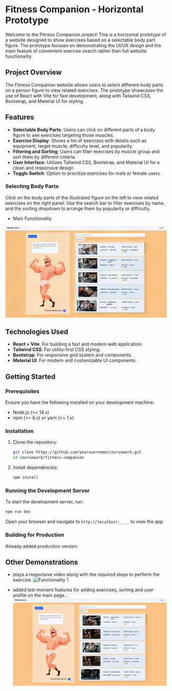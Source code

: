 # Fitness Companion - Horizontal Prototype

Welcome to the Fitness Companion project! This is a horizontal prototype of a website designed to show exercises based on a selectable body part figure. The prototype focuses on demonstrating the UI/UX design and the main feature of convenient exercise search rather than full website functionality.

## Project Overview

The Fitness Companion website allows users to select different body parts on a person figure to view related exercises. The prototype showcases the use of React with Vite for fast development, along with Tailwind CSS, Bootstrap, and Material UI for styling.

## Features

- **Selectable Body Parts**: Users can click on different parts of a body figure to see exercises targeting those muscles.
- **Exercise Display**: Shows a list of exercises with details such as equipment, target muscle, difficulty level, and popularity.
- **Filtering and Sorting**: Users can filter exercises by muscle group and sort them by different criteria.
- **User Interface**: Utilizes Tailwind CSS, Bootstrap, and Material UI for a clean and responsive design.
- **Toggle Switch**: Option to prioritize exercises for male or female users.
  
### Selecting Body Parts

Click on the body parts of the illustrated figure on the left to view related exercises on the right panel. Use the search bar to filter exercises by name, and the sorting dropdown to arrange them by popularity or difficulty.
- Main Functionality

![Main Functionality](mainfunc.gif)

## Technologies Used

- **React + Vite**: For building a fast and modern web application.
- **Tailwind CSS**: For utility-first CSS styling.
- **Bootstrap**: For responsive grid system and components.
- **Material UI**: For modern and customizable UI components.

## Getting Started

### Prerequisites

Ensure you have the following installed on your development machine:

- Node.js (>= 14.x)
- npm (>= 6.x) or yarn (>= 1.x)

### Installation

1. Clone the repository:

   ```bash
   git clone https://github.com/yourusername/coursework.git
   cd coursework/fitness-companion
   ```

2. Install dependencies:

   ```bash
   npm install
   ```

### Running the Development Server

To start the development server, run:

```bash
npm run dev
```

Open your browser and navigate to `http://localhost:____` to view the app.

### Building for Production

Already added production version.

## Other Demonstrations
- plays a responsive video along with the required steps to perform the exercise.
![Functionality 1](func1.gif)

- added last moment features for adding exercises, sorting and user profile on the main page...
![Functionality 2](func2.gif)
